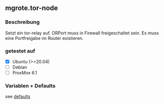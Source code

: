 ## mgrote.tor-node

### Beschreibung
Setzt ein tor-relay auf.
ORPort muss in Firewall freigeschaltet sein.
Es muss eine Portfreigabe im Router existieren.

### getestet auf
- [x] Ubuntu (>=20.04)
- [ ] Debian
- [ ] ProxMox 6.1

### Variablen + Defaults
see [defaults](./defaults/main.yml)

